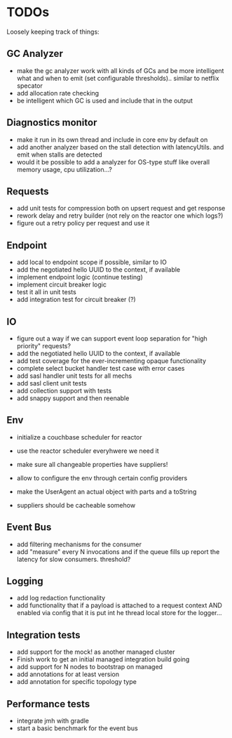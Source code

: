 # TODOs

Loosely keeping track of things:


## GC Analyzer

 - make the gc analyzer work with all kinds of GCs and be more intelligent what and
   when to emit (set configurable thresholds).. similar to netflix specator
 - add allocation rate checking
 - be intelligent which GC is used and include that in the output

## Diagnostics monitor

 - make it run in its own thread and include in core env by default on
 - add another analyzer based on the stall detection with latencyUtils. and emit when
   stalls are detected
 - would it be possible to add a analyzer for OS-type stuff like overall memory usage, cpu
   utilization...?

## Requests

 - add unit tests for compression both on upsert request and get response
 - rework delay and retry builder (not rely on the reactor one which logs?)
 - figure out a retry policy per request and use it
 
## Endpoint

 - add local to endpoint scope if possible, similar to IO
 - add the negotiated hello UUID to the context, if available
 - implement endpoint logic
   (continue testing)
 - implement circuit breaker logic
 - test it all in unit tests
 - add integration test for circuit breaker (?)

## IO

 - figure out a way if we can support event loop separation for "high priority"
   requests?
 - add the negotiated hello UUID to the context, if available
 - add test coverage for the ever-incrementing opaque functionality
 - complete select bucket handler test case with error cases
 - add sasl handler unit tests for all mechs
 - add sasl client unit tests
 - add collection support with tests
 - add snappy support and then reenable

## Env
 
 - initialize a couchbase scheduler for reactor
 - use the reactor scheduler everyhwere we need it
 
 - make sure all changeable properties have suppliers!
 - allow to configure the env through certain config providers
 - make the UserAgent an actual object with parts and a toString
 - suppliers should be cacheable somehow
 
## Event Bus

 - add filtering mechanisms for the consumer
 - add "measure" every N invocations and if the queue fills up report the 
   latency for slow consumers. threshold?
 
## Logging

 - add log redaction functionality
 - add functionality that if a payload is attached to a request context AND enabled
    via config that it is put int he thread local store for the logger...
    
## Integration tests

 - add support for the mock! as another managed cluster
 - Finish work to get an initial managed integration build going
 - add support for N nodes to bootstrap on managed
 - add annotations for at least version
 - add annotation for specific topology type
 
## Performance tests

 - integrate jmh with gradle
 - start a basic benchmark for the event bus